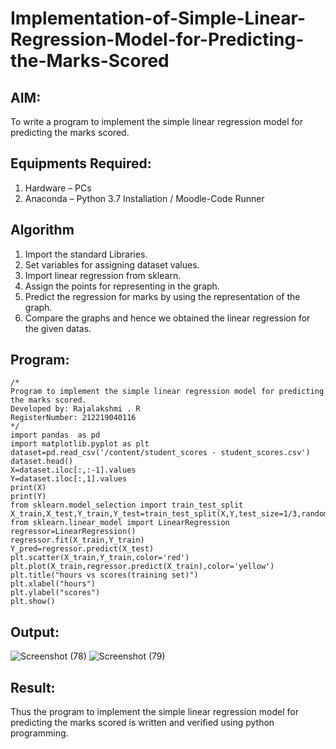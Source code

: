 # Implementation-of-Simple-Linear-Regression-Model-for-Predicting-the-Marks-Scored

## AIM:
To write a program to implement the simple linear regression model for predicting the marks scored.

## Equipments Required:
1. Hardware – PCs
2. Anaconda – Python 3.7 Installation / Moodle-Code Runner

## Algorithm
1. Import the standard Libraries.
2. Set variables for assigning dataset values.
3. Import linear regression from sklearn.
4. Assign the points for representing in the graph.
5. Predict the regression for marks by using the representation of the graph.
6. Compare the graphs and hence we obtained the linear regression for the given datas.

## Program:
```
/*
Program to implement the simple linear regression model for predicting the marks scored.
Developed by: Rajalakshmi . R
RegisterNumber: 212219040116 
*/
import pandas  as pd
import matplotlib.pyplot as plt
dataset=pd.read_csv('/content/student_scores - student_scores.csv')
dataset.head()
X=dataset.iloc[:,:-1].values
Y=dataset.iloc[:,1].values
print(X)
print(Y)
from sklearn.model_selection import train_test_split
X_train,X_test,Y_train,Y_test=train_test_split(X,Y,test_size=1/3,random_state=0)
from sklearn.linear_model import LinearRegression
regressor=LinearRegression()
regressor.fit(X_train,Y_train)
Y_pred=regressor.predict(X_test)
plt.scatter(X_train,Y_train,color='red')
plt.plot(X_train,regressor.predict(X_train),color='yellow')
plt.title("hours vs scores(training set)")
plt.xlabel("hours")
plt.ylabel("scores")
plt.show()
```

## Output:
![Screenshot (78)](https://user-images.githubusercontent.com/87656716/169465153-6345d221-74cc-4b96-a6bb-ef41a2db94b5.png)
![Screenshot (79)](https://user-images.githubusercontent.com/87656716/169465270-75e23118-799d-4897-82a7-0e2fb5ad9d18.png)

## Result:
Thus the program to implement the simple linear regression model for predicting the marks scored is written and verified using python programming.
